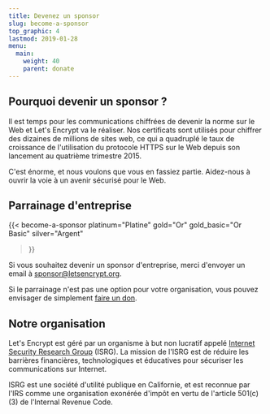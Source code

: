 ```yaml
---
title: Devenez un sponsor
slug: become-a-sponsor
top_graphic: 4
lastmod: 2019-01-28
menu:
  main:
    weight: 40
    parent: donate
---
```


## Pourquoi devenir un sponsor ?

Il est temps pour les communications chiffrées de devenir la norme sur le Web et Let's Encrypt va le réaliser. Nos certificats sont utilisés pour chiffrer des dizaines de millions de sites web, ce qui a quadruplé le taux de croissance de l'utilisation du protocole HTTPS sur le Web depuis son lancement au quatrième trimestre 2015.

 C'est énorme, et nous voulons que vous en fassiez partie. Aidez-nous à ouvrir la voie à un avenir sécurisé pour le Web.

## Parrainage d'entreprise

{{< become-a-sponsor
  platinum="Platine"
  gold="Or"
  gold_basic="Or Basic"
  silver="Argent"
>}}

Si vous souhaitez devenir un sponsor d'entreprise, merci d'envoyer un email à [sponsor@letsencrypt.org](mailto:sponsor@letsencrypt.org).

Si le parrainage n'est pas une option pour votre organisation, vous pouvez envisager de simplement [faire un don](/donate).

## Notre organisation

Let's Encrypt est géré par un organisme à but non lucratif appelé [Internet Security Research Group](https://www.abetterinternet.org/) (ISRG). La mission de l'ISRG est de réduire les barrières financières, technologiques et éducatives pour sécuriser les communications sur Internet.

ISRG est une société d'utilité publique en Californie, et est reconnue par l'IRS comme une organisation exonérée d'impôt en vertu de l'article 501\(c\)(3) de l'Internal Revenue Code.
